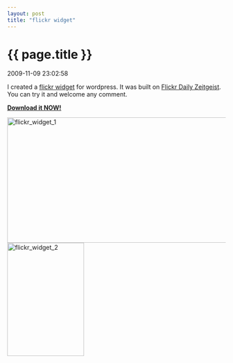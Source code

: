 ```yaml
---
layout: post
title: "flickr widget"
---
```


<h1> {{ page.title }} </h1> <p class='meta'>2009-11-09 23:02:58</p>

I created a <a href="http://github.com/JoshuaChi/Flickr-Widget">flickr widget</a> for wordpress. It was built on <a href="http://www.flickr.com/fun/zeitgeist/">Flickr Daily Zeitgeist</a>. You can try it and welcome any comment. 
<p><a href="http://github.com/JoshuaChi/Flickr-Widget/archives/master"><strong>Download it NOW!</strong></a></p>


<a href="http://www.freetofeel.com/projects/flickr_widget_1-2/" rel="attachment wp-att-293"><img src="http://www.freetofeel.com/wp-content/uploads/2009/08/flickr_widget_11.gif" alt="flickr_widget_1" title="flickr_widget_1" width="530" height="289" class="aligncenter size-full wp-image-293" /></a>
<a href="http://www.freetofeel.com/projects/flickr_widget_2/" rel="attachment wp-att-290"><img src="http://www.freetofeel.com/wp-content/uploads/2009/08/flickr_widget_2.gif" alt="flickr_widget_2" title="flickr_widget_2" width="177" height="261" class="aligncenter size-full wp-image-290" /></a>